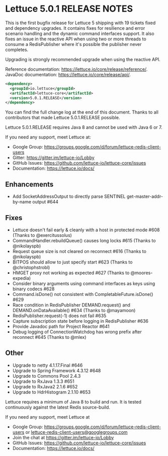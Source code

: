 Lettuce 5.0.1 RELEASE NOTES
===========================

This is the first bugfix release for Lettuce 5 shipping with 19 tickets fixed and dependency
upgrades. It contains fixes for resilience and error scenario handling and the dynamic 
command interfaces support. It also fixes an issue in the reactive API when using 
two or more threads to consume a RedisPublisher where it's possible the publisher never completes.

Upgrading is strongly recommended upgrade when using the reactive API.  

Reference documentation: https://lettuce.io/core/release/reference/.
JavaDoc documentation: https://lettuce.io/core/release/api/.

```xml
<dependency>
  <groupId>io.lettuce</groupId>
  <artifactId>lettuce-core</artifactId>
  <version>5.0.1.RELEASE</version>
</dependency>
```

You can find the full change log at the end of this document. Thanks to all contributors 
that made Lettuce 5.0.1.RELEASE possible.

Lettuce 5.0.1.RELEASE requires Java 8 and cannot be used with Java 6 or 7.

If you need any support, meet Lettuce at:

* Google Group: https://groups.google.com/d/forum/lettuce-redis-client-users
* Gitter: https://gitter.im/lettuce-io/Lobby
* GitHub Issues: https://github.com/lettuce-io/lettuce-core/issues
* Documentation: https://lettuce.io/docs/


Enhancements
------------
* Add SocketAddressOutput to directly parse SENTINEL get-master-addr-by-name output #644

Fixes
-----
* Lettuce doesn't fail early & cleanly with a host in protected mode #608 (Thanks to @exercitussolus)
* CommandHandler.rebuildQueue() causes long locks #615 (Thanks to @nikolayspb)
* Request queue size is not cleared on reconnect #616 (Thanks to @nikolayspb)
* BITPOS should allow to just specify start #623 (Thanks to @christophstrobl)
* HMGET proxy not working as expected #627 (Thanks to @moores-expedia)
* Consider binary arguments using command interfaces as keys using binary codecs #628
* Command.isDone() not consistent with CompletableFuture.isDone() #629
* Race condition in RedisPublisher DEMAND.request() and DEMAND.onDataAvailable() #634 (Thanks to @mayamoon)
* RedisPublisher.request(-1) does not fail #635
* Capture subscription state before logging in RedisPublisher #636
* Provide Javadoc path for Project Reactor #641
* Debug logging of ConnectionWatchdog has wrong prefix after reconnect #645 (Thanks to @mlex)


Other
-----
* Upgrade to netty 4.1.17.Final #646
* Upgrade to Spring Framework 4.3.12 #648
* Upgrade to Commons Pool 2.4.3
* Upgrade to RxJava 1.3.3 #651
* Upgrade to RxJava2 2.1.6 #652
* Upgrade to HdrHistogram 2.1.10 #653

Lettuce requires a minimum of Java 8 to build and run. It is tested continuously
against the latest Redis source-build.

If you need any support, meet Lettuce at

* Google Group: https://groups.google.com/d/forum/lettuce-redis-client-users
or lettuce-redis-client-users@googlegroups.com
* Join the chat at https://gitter.im/lettuce-io/Lobby
* GitHub Issues: https://github.com/lettuce-io/lettuce-core/issues
* Documentation: https://lettuce.io/docs/
